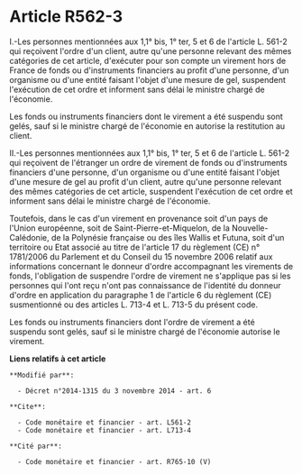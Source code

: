 # Article R562-3

I.-Les personnes mentionnées aux 1,1° bis, 1° ter, 5 et 6 de l'article L. 561-2 qui reçoivent l'ordre d'un client, autre
qu'une personne relevant des mêmes catégories de cet article, d'exécuter pour son compte un virement hors de France de fonds
ou d'instruments financiers au profit d'une personne, d'un organisme ou d'une entité faisant l'objet d'une mesure de gel,
suspendent l'exécution de cet ordre et informent sans délai le ministre chargé de l'économie. 

Les fonds ou instruments financiers dont le virement a été suspendu sont gelés, sauf si le ministre chargé de l'économie en
autorise la restitution au client. 

II.-Les personnes mentionnées aux 1,1° bis, 1° ter, 5 et 6 de l'article L. 561-2 qui reçoivent de l'étranger un ordre de
virement de fonds ou d'instruments financiers d'une personne, d'un organisme ou d'une entité faisant l'objet d'une mesure de
gel au profit d'un client, autre qu'une personne relevant des mêmes catégories de cet article, suspendent l'exécution de cet
ordre et informent sans délai le ministre chargé de l'économie. 

Toutefois, dans le cas d'un virement en provenance soit d'un pays de l'Union européenne, soit de Saint-Pierre-et-Miquelon, de
la Nouvelle-Calédonie, de la Polynésie française ou des îles Wallis et Futuna, soit d'un territoire ou Etat associé au titre
de l'article 17 du règlement (CE) n° 1781/2006 du Parlement et du Conseil du 15 novembre 2006 relatif aux informations
concernant le donneur d'ordre accompagnant les virements de fonds, l'obligation de suspendre l'ordre de virement ne
s'applique pas si les personnes qui l'ont reçu n'ont pas connaissance de l'identité du donneur d'ordre en application du
paragraphe 1 de l'article 6 du règlement (CE) susmentionné ou des articles L. 713-4 et L. 713-5 du présent code. 

Les fonds ou instruments financiers dont l'ordre de virement a été suspendu sont gelés, sauf si le ministre chargé de
l'économie autorise le virement.

**Liens relatifs à cet article**

	**Modifié par**:

	  - Décret n°2014-1315 du 3 novembre 2014 - art. 6

	**Cite**:

	  - Code monétaire et financier - art. L561-2
	  - Code monétaire et financier - art. L713-4

	**Cité par**:

	  - Code monétaire et financier - art. R765-10 (V)
